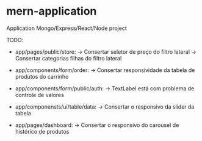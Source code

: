 # mern-application
Application Mongo/Express/React/Node project

TODO:
  - app/pages/public/store:
    -> Consertar seletor de preço do filtro lateral
    -> Consertar categorias filhas do filtro lateral

  - app/components/form/order:
    -> Consertar responsividade da tabela de produtos do carrinho

  - app/components/form/public/auth:
    -> TextLabel está com problema de controle de valores

  - app/componensts/ui/table/data:
    -> Consertar o responsivo da slider da tabela

  - app/pages/dashboard:
    -> Consertar o responsivo do carousel de histórico de produtos